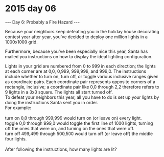 # 2015 day 06

--- Day 6: Probably a Fire Hazard ---

Because your neighbors keep defeating you in the holiday house decorating contest year after year, you've decided to deploy one million lights in a 1000x1000 grid.



Furthermore, because you've been especially nice this year, Santa has mailed you instructions on how to display the ideal lighting configuration.



Lights in your grid are numbered from 0 to 999 in each direction; the lights at each corner are at 0,0, 0,999, 999,999, and 999,0. The instructions include whether to turn on, turn off, or toggle various inclusive ranges given as coordinate pairs.  Each coordinate pair represents opposite corners of a rectangle, inclusive; a coordinate pair like 0,0 through 2,2 therefore refers to 9 lights in a 3x3 square.  The lights all start turned off.\
To defeat your neighbors this year, all you have to do is set up your lights by doing the instructions Santa sent you in order.\
For example:\
\
turn on 0,0 through 999,999 would turn on (or leave on) every light.\
toggle 0,0 through 999,0 would toggle the first line of 1000 lights, turning off the ones that were on, and turning on the ones that were off.\
turn off 499,499 through 500,500 would turn off (or leave off) the middle four lights.\
\
After following the instructions, how many lights are lit?

